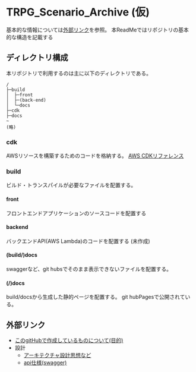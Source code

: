 # TRPG_Scenario_Archive (仮)

基本的な情報については[外部リンク](*外部リンク)を参照。
本ReadMeではリポジトリの基本的な構造を記載する

## ディレクトリ構成
本リポジトリで利用するのは主に以下のディレクトリである。

```
/
├─build
│  ├─front
│  ├─(back-end)
│  └─docs
├─cdk
├─docs
~
(略)
```

### cdk
AWSリソースを構築するためのコードを格納する。
[AWS CDKリファレンス](https://docs.aws.amazon.com/cdk/api/latest/docs/aws-construct-library.html)

### build
ビルド・トランスパイルが必要なファイルを配置する。

#### front
フロントエンドアプリケーションのソースコードを配置する
#### backend
バックエンドAPI(AWS Lambda)のコードを配置する
(未作成)

#### (build/)docs
swaggerなど、git hubsでそのまま表示できないファイルを配置する。

#### (/)docs
build/docsから生成した静的ページを配置する。
git hubPagesで公開されている。

## 外部リンク

 - [このgitHubで作成しているものについて(目的)](https://github.com/yu-taki000/TRPG_Scenario_Archive/wiki/%E3%81%93%E3%81%AEgitHub%E3%81%A7%E4%BD%9C%E6%88%90%E3%81%97%E3%81%A6%E3%81%84%E3%82%8B%E3%82%82%E3%81%AE%E3%81%AB%E3%81%A4%E3%81%84%E3%81%A6)
 - 設計
   - [アーキテクチャ設計思想など](https://github.com/yu-taki000/TRPG_Scenario_Archive/wiki/%E3%82%A2%E3%83%BC%E3%82%AD%E3%83%86%E3%82%AF%E3%83%81%E3%83%A3%E8%A8%AD%E8%A8%88%E6%80%9D%E6%83%B3%E3%81%AA%E3%81%A9)
   - [api仕様(swagger)](https://yu-taki000.github.io/TRPG_Scenario_Archive/api-swagger)

